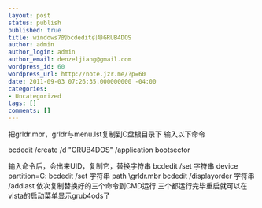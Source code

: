 ```yaml
---
layout: post
status: publish
published: true
title: windows7的bcdedit引导GRUB4DOS
author: admin
author_login: admin
author_email: denzeljiang@gmail.com
wordpress_id: 60
wordpress_url: http://note.jzr.me/?p=60
date: 2011-09-03 07:26:35.000000000 -04:00
categories:
- Uncategorized
tags: []
comments: []
---
```


把grldr.mbr，grldr与menu.lst复制到C盘根目录下
输入以下命令

bcdedit /create /d "GRUB4DOS" /application bootsector

输入命令后，会出来UID，复制它，替换字符串 
bcdedit /set 字符串 device partition=C: 
bcdedit /set 字符串 path \grldr.mbr 
bcdedit /displayorder 字符串 /addlast 
依次复制替换好的三个命令到CMD运行 
三个都运行完毕重启就可以在vista的启动菜单显示grub4ods了
